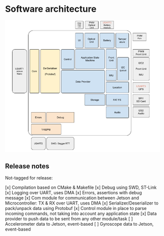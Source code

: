 # Software architecture

![Software block diagram](software_block_diagram.png)

## Release notes

Not-tagged for release:

[x] Compilation based on CMake & Makefile
[x] Debug using SWD, ST-Link
[x] Logging over UART, uses DMA
[x] Errors, assertions with debug message
[x] Com module for communication between Jetson and Microcontroller: TX & RX over UART, uses DMA
[x] Serializer/Deserializer to pack/unpack data using Protobuf
[x] Control module in place to parse incoming commands, not taking into account any application state
[x] Data provider to push data to be sent from any other module/task
[ ] Accelerometer data to Jetson, event-based
[ ] Gyroscope data to Jetson, event-based
